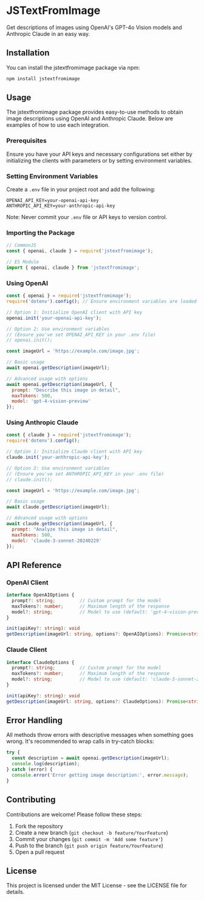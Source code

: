 # JSTextFromImage

Get descriptions of images using OpenAI's GPT-4o Vision models and Anthropic Claude in an easy way.

## Installation

You can install the jstextfromimage package via npm:

```bash
npm install jstextfromimage
```

## Usage

The jstextfromimage package provides easy-to-use methods to obtain image descriptions using OpenAI and Anthropic Claude. Below are examples of how to use each integration.

### Prerequisites

Ensure you have your API keys and necessary configurations set either by initializing the clients with parameters or by setting environment variables.

### Setting Environment Variables

Create a `.env` file in your project root and add the following:

```env
OPENAI_API_KEY=your-openai-api-key
ANTHROPIC_API_KEY=your-anthropic-api-key
```

Note: Never commit your `.env` file or API keys to version control.

### Importing the Package

```javascript
// CommonJS
const { openai, claude } = require('jstextfromimage');

// ES Module
import { openai, claude } from 'jstextfromimage';
```

### Using OpenAI

```javascript
const { openai } = require('jstextfromimage');
require('dotenv').config(); // Ensure environment variables are loaded

// Option 1: Initialize OpenAI client with API key
openai.init('your-openai-api-key');

// Option 2: Use environment variables
// (Ensure you've set OPENAI_API_KEY in your .env file)
// openai.init();

const imageUrl = 'https://example.com/image.jpg';

// Basic usage
await openai.getDescription(imageUrl);

// Advanced usage with options
await openai.getDescription(imageUrl, {
  prompt: "Describe this image in detail",
  maxTokens: 500,
  model: 'gpt-4-vision-preview'
});
```

### Using Anthropic Claude

```javascript
const { claude } = require('jstextfromimage');
require('dotenv').config();

// Option 1: Initialize Claude client with API key
claude.init('your-anthropic-api-key');

// Option 2: Use environment variables
// (Ensure you've set ANTHROPIC_API_KEY in your .env file)
// claude.init();

const imageUrl = 'https://example.com/image.jpg';

// Basic usage
await claude.getDescription(imageUrl);

// Advanced usage with options
await claude.getDescription(imageUrl, {
  prompt: "Analyze this image in detail",
  maxTokens: 500,
  model: 'claude-3-sonnet-20240229'
});
```

## API Reference

### OpenAI Client

```typescript
interface OpenAIOptions {
  prompt?: string;         // Custom prompt for the model
  maxTokens?: number;      // Maximum length of the response
  model?: string;          // Model to use (default: 'gpt-4-vision-preview')
}

init(apiKey?: string): void
getDescription(imageUrl: string, options?: OpenAIOptions): Promise<string>
```

### Claude Client

```typescript
interface ClaudeOptions {
  prompt?: string;         // Custom prompt for the model
  maxTokens?: number;      // Maximum length of the response
  model?: string;          // Model to use (default: 'claude-3-sonnet-20240229')
}

init(apiKey?: string): void
getDescription(imageUrl: string, options?: ClaudeOptions): Promise<string>
```

## Error Handling

All methods throw errors with descriptive messages when something goes wrong. It's recommended to wrap calls in try-catch blocks:

```javascript
try {
  const description = await openai.getDescription(imageUrl);
  console.log(description);
} catch (error) {
  console.error('Error getting image description:', error.message);
}
```

## Contributing

Contributions are welcome! Please follow these steps:

1. Fork the repository
2. Create a new branch (`git checkout -b feature/YourFeature`)
3. Commit your changes (`git commit -m 'Add some feature'`)
4. Push to the branch (`git push origin feature/YourFeature`)
5. Open a pull request

## License

This project is licensed under the MIT License - see the LICENSE file for details.